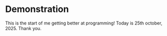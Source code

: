 # Demonstration

This is the start of me getting better at programming!
Today is 25th october, 2025.
Thank you.
